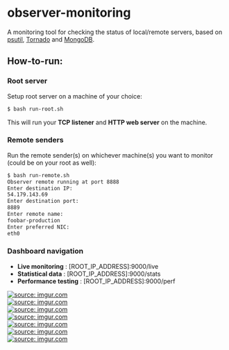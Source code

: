 # observer-monitoring
A monitoring tool for checking the status of local/remote servers, based on <a href="https://github.com/giampaolo/psutil">psutil</a>, <a href="https://github.com/tornadoweb/tornado">Tornado</a> and <a href="https://github.com/mongodb/mongo">MongoDB</a>.

## How-to-run:
### Root server 
 Setup root server on a machine of your choice:
 ```bash
 $ bash run-root.sh
 ```
 This will run your **TCP listener** and **HTTP web server** on the machine.
 
### Remote senders
 Run the remote sender(s) on whichever machine(s) you want to monitor (could be on your root as well):
 ```bash
 $ bash run-remote.sh
Observer remote running at port 8888
Enter destination IP: 
54.179.143.69 
Enter destination port: 
8889
Enter remote name: 
foobar-production
Enter preferred NIC: 
eth0
 ```
### Dashboard navigation
+ **Live monitoring** : [ROOT_IP_ADDRESS]:9000/live
+ **Statistical data** : [ROOT_IP_ADDRESS]:9000/stats
+ **Performance testing** : [ROOT_IP_ADDRESS]:9000/perf

<a href="http://imgur.com/KALI2zL"><img src="http://i.imgur.com/KALI2zL.png" title="source: imgur.com" /></a>
<br/>
<a href="http://imgur.com/zRYCVqf"><img src="http://i.imgur.com/zRYCVqf.png" title="source: imgur.com" /></a>
<br/>
<a href="http://imgur.com/oTAL194"><img src="http://i.imgur.com/oTAL194.png" title="source: imgur.com" /></a>
<br/>
<a href="http://imgur.com/sSYG69F"><img src="http://i.imgur.com/sSYG69F.png" title="source: imgur.com" /></a>
<br/>
<a href="http://imgur.com/NBlxMlm"><img src="http://i.imgur.com/NBlxMlm.png" title="source: imgur.com" /></a>
<br/>
<a href="http://imgur.com/SIfXj2z"><img src="http://i.imgur.com/SIfXj2z.png" title="source: imgur.com" /></a>
<br/>
<a href="http://imgur.com/WxKtrsf"><img src="http://i.imgur.com/WxKtrsf.png" title="source: imgur.com" /></a>
